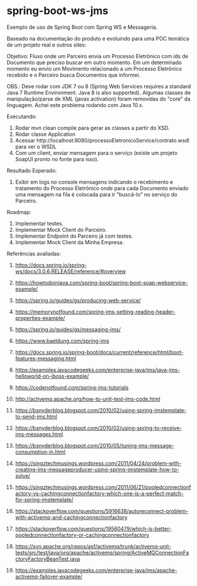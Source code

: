  # spring-boot-ws-jms
Exemplo de uso de Spring Boot com Spring WS e Messageria.

Baseado na documentação do produto e evoluindo para uma POC temática de um projeto real e outros sites:

Objetivo: Fluxo onde um Parceiro envia um Processo Eletrônico com ids de Documento que preciso buscar em outro momento. Em um determinado momento eu envio um Movimento relacionado a um Processo Eletrônico recebido e o Parceiro busca Documentos que informei.

OBS.: Deve rodar com JDK 7 ou 8 (Spring Web Services requires a standard Java 7 Runtime Environment. Java 8 is also supported). Algumas classes de manipulação/parse de XML (javax.activation) foram removidas do "core" da linguagem. Achei este problema rodando com Java 10.x.

Executando:

1. Rodar mvn clean compile para gerar as classes a partir do XSD.
1. Rodar classe Application
1. Acessar http://localhost:8080/processoEletronicoService/contrato.wsdl para ver o WSDL
1. Com um client, enviar mensagem para o serviço (existe um projeto SoapUI pronto no fonte para isso).

Resultado Esperado:

1. Exibir em logs no console mensagens indicando o recebimento e tratamento do Processo Eletrônico onde para cada Documento enviado uma mensagem na fila é colocada para ir "buscá-lo" no serviço do Parceiro.

Roadmap:

1. Implementar testes.
1. Implementar Mock Client do Parceiro.
1. Implementar Endpoint do Parceiro já com testes.
1. Implementar Mock Client da Minha Empresa.

Referências avaliadas:

1. https://docs.spring.io/spring-ws/docs/3.0.6.RELEASE/reference/#overview
1. https://howtodoinjava.com/spring-boot/spring-boot-soap-webservice-example/
1. https://spring.io/guides/gs/producing-web-service/
1. https://memorynotfound.com/spring-jms-setting-reading-header-properties-example/


1. https://spring.io/guides/gs/messaging-jms/
1. https://www.baeldung.com/spring-jms
1. https://docs.spring.io/spring-boot/docs/current/reference/html/boot-features-messaging.html
1. https://examples.javacodegeeks.com/enterprise-java/jms/java-jms-helloworld-on-jboss-example/
1. https://codenotfound.com/spring-jms-tutorials
1. http://activemq.apache.org/how-to-unit-test-jms-code.html

1. https://bsnyderblog.blogspot.com/2010/02/using-spring-jmstemplate-to-send-jms.html
1. https://bsnyderblog.blogspot.com/2010/02/using-spring-to-receive-jms-messages.html
1. https://bsnyderblog.blogspot.com/2010/05/tuning-jms-message-consumption-in.html

1. https://singztechmusings.wordpress.com/2011/04/24/problem-with-creating-jms-messageproducer-using-spring-jmstemplate-how-to-solve/
1. https://singztechmusings.wordpress.com/2011/06/21/pooledconnectionfactory-vs-cachingconnectionfactory-which-one-is-a-perfect-match-for-spring-jmstemplate/
1. https://stackoverflow.com/questions/5916638/autoreconnect-problem-with-activemq-and-cachingconnectionfactory
1. https://stackoverflow.com/questions/19560479/which-is-better-pooledconnectionfactory-or-cachingconnectionfactory
1. https://svn.apache.org/repos/asf/activemq/trunk/activemq-unit-tests/src/test/java/org/apache/activemq/spring/ActiveMQConnectionFactoryFactoryBeanTest.java

1. https://examples.javacodegeeks.com/enterprise-java/jms/apache-activemq-failover-example/
